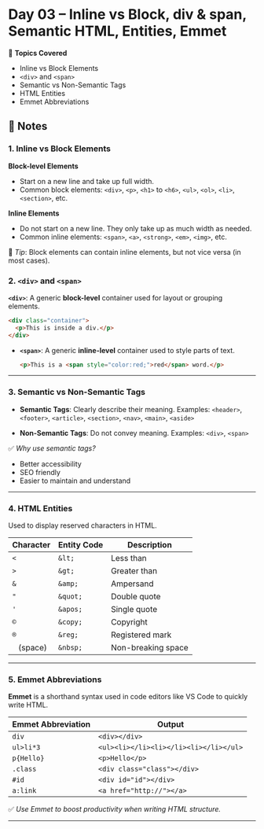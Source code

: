 # Day 03 – Inline vs Block, div & span, Semantic HTML, Entities, Emmet


📌 **Topics Covered**
- Inline vs Block Elements
- `<div>` and `<span>`
- Semantic vs Non-Semantic Tags
- HTML Entities
- Emmet Abbreviations



## 🧠 Notes

### 1. Inline vs Block Elements

**Block-level Elements**
- Start on a new line and take up full width.
- Common block elements: `<div>`, `<p>`, `<h1>` to `<h6>`, `<ul>`, `<ol>`, `<li>`, `<section>`, etc.

**Inline Elements**
- Do not start on a new line. They only take up as much width as needed.
- Common inline elements: `<span>`, `<a>`, `<strong>`, `<em>`, `<img>`, etc.

📌 *Tip*: Block elements can contain inline elements, but not vice versa (in most cases).


### 2. `<div>` and `<span>`

 **`<div>`**: A generic **block-level** container used for layout or grouping elements.
  ```html
  <div class="container">
    <p>This is inside a div.</p>
  </div>
````

* **`<span>`**: A generic **inline-level** container used to style parts of text.

  ```html
  <p>This is a <span style="color:red;">red</span> word.</p>
  ```

---

### 3. Semantic vs Non-Semantic Tags

* **Semantic Tags**: Clearly describe their meaning.
  Examples: `<header>`, `<footer>`, `<article>`, `<section>`, `<nav>`, `<main>`, `<aside>`

* **Non-Semantic Tags**: Do not convey meaning.
  Examples: `<div>`, `<span>`

✅ *Why use semantic tags?*

* Better accessibility
* SEO friendly
* Easier to maintain and understand

---

### 4. HTML Entities

Used to display reserved characters in HTML.

| Character   | Entity Code | Description        |
| ----------- | ----------- | ------------------ |
| `<`         | `&lt;`      | Less than          |
| `>`         | `&gt;`      | Greater than       |
| `&`         | `&amp;`     | Ampersand          |
| `"`         | `&quot;`    | Double quote       |
| `'`         | `&apos;`    | Single quote       |
| `©`         | `&copy;`    | Copyright          |
| `®`         | `&reg;`     | Registered mark    |
| ` ` (space) | `&nbsp;`    | Non-breaking space |

---

### 5. Emmet Abbreviations

**Emmet** is a shorthand syntax used in code editors like VS Code to quickly write HTML.

| Emmet Abbreviation | Output                                 |
| ------------------ | -------------------------------------- |
| `div`              | `<div></div>`                          |
| `ul>li*3`          | `<ul><li></li><li></li><li></li></ul>` |
| `p{Hello}`         | `<p>Hello</p>`                         |
| `.class`           | `<div class="class"></div>`            |
| `#id`              | `<div id="id"></div>`                  |
| `a:link`           | `<a href="http://"></a>`               |

✅ *Use Emmet to boost productivity when writing HTML structure.*

---
